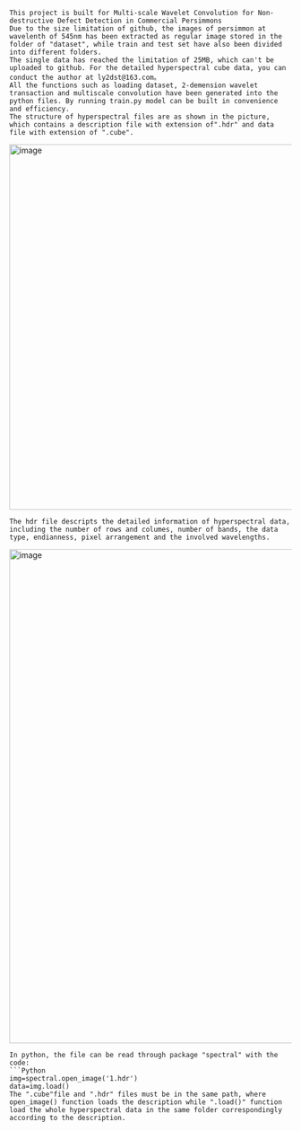     This project is built for Multi-scale Wavelet Convolution for Non-destructive Defect Detection in Commercial Persimmons
    Due to the size limitation of github, the images of persimmon at wavelenth of 545nm has been extracted as regular image stored in the folder of "dataset", while train and test set have also been divided into different folders.
    The single data has reached the limitation of 25MB, which can't be uploaded to github. For the detailed hyperspectral cube data, you can conduct the author at ly2dst@163.com。
    All the functions such as loading dataset, 2-demension wavelet transaction and multiscale convolution have been generated into the python files. By running train.py model can be built in convenience and efficiency.
    The structure of hyperspectral files are as shown in the picture, which contains a description file with extension of".hdr" and data file with extension of ".cube".
    
<img width="651" alt="image" src="https://github.com/user-attachments/assets/71119618-2f7a-4bb3-9582-02b7d28a3a7b">

    The hdr file descripts the detailed information of hyperspectral data, including the number of rows and columes, number of bands, the data type, endianness, pixel arrangement and the involved wavelengths.
<img width="880" alt="image" src="https://github.com/user-attachments/assets/05c3540a-2fa2-4975-925f-84f574da0598">

    In python, the file can be read through package "spectral" with the code:
    ```Python
    img=spectral.open_image('1.hdr')
    data=img.load()
    The ".cube"file and ".hdr" files must be in the same path, where open_image() function loads the description while ".load()" function load the whole hyperspectral data in the same folder correspondingly according to the description.
